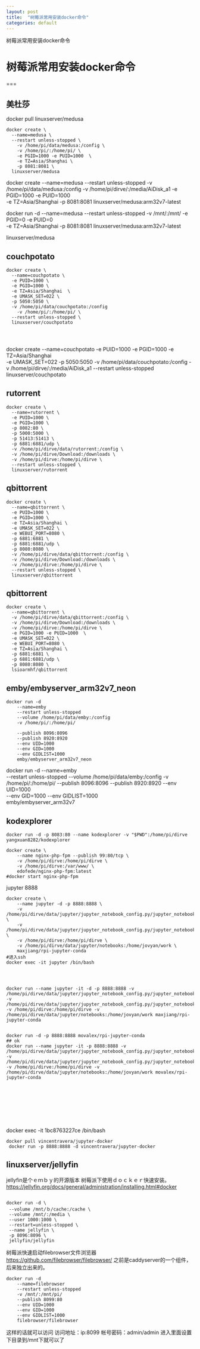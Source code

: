 ```yaml
---
layout: post
title:  "树莓派常用安装docker命令"
categories: default
---
```

树莓派常用安装docker命令

# 树莓派常用安装docker命令
===
 
<!-- 
00 07 * * * docker start medusa
00 09 * * * docker stop medusa

01 07 * * * docker start couchpotato
01 09 * * * docker stop couchpotato -->

## 美杜莎

docker pull linuxserver/medusa
```
docker create \
  --name=medusa \
  --restart unless-stopped \
    -v /home/pi/data/medusa:/config \
    -v /home/pi/:/home/pi/ \
    -e PGID=1000 -e PUID=1000  \
    -e TZ=Asia/Shanghai \
    -p 8081:8081 \
  linuxserver/medusa
```
docker create 
  --name=medusa 
  --restart unless-stopped 
    -v /home/pi/data/medusa:/config 
    -v /home/pi/dirve/:/media/AiDisk_a1 
    -e PGID=1000 -e PUID=1000  
    -e TZ=Asia/Shanghai 
    -p 8081:8081 
linuxserver/medusa:arm32v7-latest


docker run -d 
  --name=medusa 
  --restart unless-stopped 
    -v /mnt/:/mnt/ 
    -e PGID=0 -e PUID=0  
    -e TZ=Asia/Shanghai 
    -p 8081:8081 
linuxserver/medusa:arm32v7-latest


  linuxserver/medusa
## couchpotato
```
docker create \
  --name=couchpotato \
  -e PUID=1000 \
  -e PGID=1000 \
  -e TZ=Asia/Shanghai  \
  -e UMASK_SET=022 \
  -p 5050:5050 \
  -v /home/pi/data/couchpotato:/config 
    -v /home/pi/:/home/pi/ \
  --restart unless-stopped \
  linuxserver/couchpotato
  
  
  

```
docker create 
  --name=couchpotato 
  -e PUID=1000 
  -e PGID=1000 
  -e TZ=Asia/Shanghai  
  -e UMASK_SET=022 
  -p 5050:5050 
    -v /home/pi/data/couchpotato:/config 
    -v /home/pi/dirve/:/media/AiDisk_a1 
  --restart unless-stopped 
  linuxserver/couchpotato

## rutorrent


```
docker create \
  --name=rutorrent \
  -e PUID=1000 \
  -e PGID=1000 \
  -p 8082:80 \
  -p 5000:5000 \
  -p 51413:51413 \
  -p 6881:6881/udp \
  -v /home/pi/dirve/data/rutorrent:/config \
  -v /home/pi/dirve/Download:/downloads \
  -v /home/pi/dirve:/home/pi/dirve \
  --restart unless-stopped \
  linuxserver/rutorrent
```


## qbittorrent
```
docker create \
  --name=qbittorrent \
  -e PUID=1000 \
  -e PGID=1000 \
  -e TZ=Asia/Shanghai \
  -e UMASK_SET=022 \
  -e WEBUI_PORT=8080 \
  -p 6881:6881 \
  -p 6881:6881/udp \
  -p 8080:8080 \
  -v /home/pi/dirve/data/qbittorrent:/config \
  -v /home/pi/dirve/Download:/downloads \
  -v /home/pi/dirve:/home/pi/dirve \
  --restart unless-stopped \
  linuxserver/qbittorrent
```

## qbittorrent

```
docker create \
  --name=qbittorrent \
  -v /home/pi/dirve/data/qbittorrent:/config \
  -v /home/pi/dirve/Download:/downloads \
  -v /home/pi/dirve:/home/pi/dirve \
  -e PGID=1000 -e PUID=1000  \
  -e UMASK_SET=022 \
  -e WEBUI_PORT=8080 \
  -e TZ=Asia/Shanghai \
  -p 6881:6881 \
  -p 6881:6881/udp \
  -p 8080:8080 \
  lsioarmhf/qbittorrent
```
## emby/embyserver_arm32v7_neon
```
docker run -d 
    --name=emby 
    --restart unless-stopped 
    --volume /home/pi/data/emby:/config
    -v /home/pi/:/home/pi/ 

    --publish 8096:8096
    --publish 8920:8920
    --env UID=1000
    --env GID=1000 
    --env GIDLIST=1000 
    emby/embyserver_arm32v7_neon
```
 



docker run -d 
    --name=emby  
    --restart unless-stopped 
    --volume /home/pi/data/emby:/config 
    -v /home/pi/:/home/pi/ 
    --publish 8096:8096
    --publish 8920:8920 
    --env UID=1000  
    --env GID=1000 
    --env GIDLIST=1000  
    emby/embyserver_arm32v7







## kodexplorer
```
docker run -d -p 8083:80 --name kodexplorer -v "$PWD":/home/pi/dirve yangxuan8282/kodexplorer
```




```
docker create \
    --name nginx-php-fpm --publish 99:80/tcp \
    -v /home/pi/dirve:/home/pi/dirve \
    -v /home/pi/dirve:/var/www/ \
    edofede/nginx-php-fpm:latest
#docker start nginx-php-fpm
```


jupyter 8888
```
docker create \
    --name jupyter -d -p 8888:8888 \
    -v /home/pi/dirve/data/jupyter/jupyter_notebook_config.py/jupyter_notebook_config.py:/home/jovyan/.jupyter/jupyter_notebook_config.py \
    -v /home/pi/dirve/data/jupyter/jupyter_notebook_config.py/jupyter_notebook_config.py:/root/.jupyter/jupyter_notebook_config.py \
    -v /home/pi/dirve:/home/pi/dirve \
    -v /home/pi/dirve/data/jupyter/notebooks:/home/jovyan/work \
    maxjiang/rpi-jupyter-conda
#进入ssh
docker exec -it jupyter /bin/bash




docker run --name jupyter -it -d -p 8888:8888 -v /home/pi/dirve/data/jupyter/jupyter_notebook_config.py/jupyter_notebook_config.py:/home/jovyan/.jupyter/jupyter_notebook_config.py  -v /home/pi/dirve/data/jupyter/jupyter_notebook_config.py/jupyter_notebook_config.py:/root/.jupyter/jupyter_notebook_config.py -v /home/pi/dirve:/home/pi/dirve -v /home/pi/dirve/data/jupyter/notebooks:/home/jovyan/work maxjiang/rpi-jupyter-conda


docker run -d -p 8888:8888 movalex/rpi-jupyter-conda
## ok
docker run --name jupyter -it -p 8888:8888 -v /home/pi/dirve/data/jupyter/jupyter_notebook_config.py/jupyter_notebook_config.py:/home/jovyan/.jupyter/jupyter_notebook_config.py  -v /home/pi/dirve/data/jupyter/jupyter_notebook_config.py/jupyter_notebook_config.py:/root/.jupyter/jupyter_notebook_config.py -v /home/pi/dirve:/home/pi/dirve -v /home/pi/dirve/data/jupyter/notebooks:/home/jovyan/work movalex/rpi-jupyter-conda









```
docker exec -it 1bc8763227ce /bin/bash
 
 
 
```
docker pull vincentravera/jupyter-docker
 docker run -p 8888:8888 -d vincentravera/jupyter-docker

```




##  linuxserver/jellyfin

jellyfin是个ｅｍｂｙ的开源版本
树莓派下使用ｄｏｃｋｅｒ快速安装。
https://jellyfin.org/docs/general/administration/installing.html#docker

```

docker run -d \
 --volume /mnt/ｂ/cache:/cache \
 --volume /mnt/:/media \
 --user 1000:1000 \
 --restart=unless-stopped \
 --name jellyfin \
 -p 8096:8096 \
 jellyfin/jellyfin

```






树莓派快速启动filebrowser文件浏览器
https://github.com/filebrowser/filebrowser/
之前是caddyserver的一个组件，后来独立出来的。
```
docker run -d 
    --name=filebrowser 
    --restart unless-stopped 
    -v /mnt/:/mnt/pi/ 
    --publish 8099:80
    --env UID=1000
    --env GID=1000 
    --env GIDLIST=1000 
    filebrowser/filebrowser
```

这样的话就可以访问
访问地址：ip:8099
帐号密码：admin/admin
进入里面设置下目录到/mnt下就可以了

